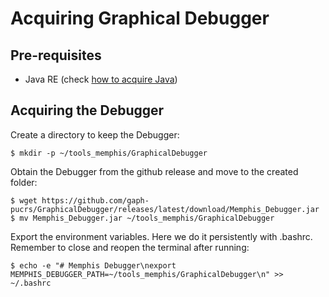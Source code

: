 # Acquiring Graphical Debugger

## Pre-requisites

* Java RE (check [how to acquire Java](docs/java.md))

## Acquiring the Debugger

Create a directory to keep the Debugger:
```console
$ mkdir -p ~/tools_memphis/GraphicalDebugger
```

Obtain the Debugger from the github release and move to the created folder:
```console
$ wget https://github.com/gaph-pucrs/GraphicalDebugger/releases/latest/download/Memphis_Debugger.jar
$ mv Memphis_Debugger.jar ~/tools_memphis/GraphicalDebugger
```

Export the environment variables. Here we do it persistently with .bashrc. Remember to close and reopen the terminal after running: 
```console
$ echo -e "# Memphis Debugger\nexport MEMPHIS_DEBUGGER_PATH=~/tools_memphis/GraphicalDebugger\n" >> ~/.bashrc
```

